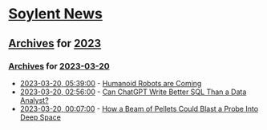 # [Soylent News](../../../README.md)

## [Archives](../../index.md) for [2023](../index.md)

### [Archives](../../index.md) for [2023-03-20](index.md)

* [2023-03-20, 05:39:00](https://soylentnews.org/article.pl?sid=23/03/19/138259&from=rss) - [Humanoid Robots are Coming](https://soylentnews.org/article.pl?sid=23/03/19/138259&from=rss)
* [2023-03-20, 02:56:00](https://soylentnews.org/article.pl?sid=23/03/19/1227208&from=rss) - [Can ChatGPT Write Better SQL Than a Data Analyst?](https://soylentnews.org/article.pl?sid=23/03/19/1227208&from=rss)
* [2023-03-20, 00:07:00](https://soylentnews.org/article.pl?sid=23/03/19/1220241&from=rss) - [How a Beam of Pellets Could Blast a Probe Into Deep Space](https://soylentnews.org/article.pl?sid=23/03/19/1220241&from=rss)
